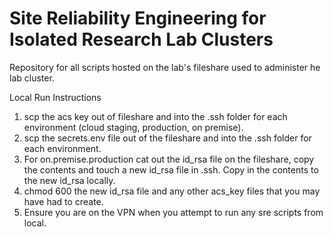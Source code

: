 # Site Reliability Engineering for Isolated Research Lab Clusters

Repository for all scripts hosted on the lab's fileshare used to administer he lab cluster.

Local Run Instructions

1. scp the acs key out of fileshare and into the .ssh folder for each environment (cloud staging, production, on premise).
2. scp the secrets.env file out of the fileshare and into the .ssh folder for each environment.
3. For on.premise.production cat out the id_rsa file on the fileshare, copy the contents and touch a new id_rsa file in .ssh. Copy in the contents to the new id_rsa locally.
4. chmod 600 the new id_rsa file and any other acs_key files that you may have had to create.
5. Ensure you are on the VPN when you attempt to run any sre scripts from local.
